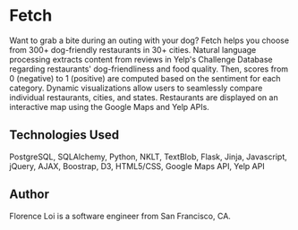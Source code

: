 
 **Fetch**
 =======
 
 Want to grab a bite during an outing with your dog? Fetch helps you choose from 300+ dog-friendly restaurants in 30+ cities. Natural language processing extracts content from reviews in Yelp's Challenge Database regarding restaurants' dog-friendliness and food quality. Then, scores from 0 (negative) to 1 (positive) are computed based on the sentiment for each category. Dynamic visualizations allow users to seamlessly compare individual restaurants, cities, and states. Restaurants are displayed on an interactive map using the Google Maps and Yelp APIs.
 
 ## Technologies Used
 PostgreSQL, SQLAlchemy, Python, NKLT, TextBlob, Flask, Jinja, Javascript, jQuery, AJAX, Boostrap, D3, HTML5/CSS, Google Maps API, Yelp API
 
 ## Author
 Florence Loi is a software engineer from San Francisco, CA.